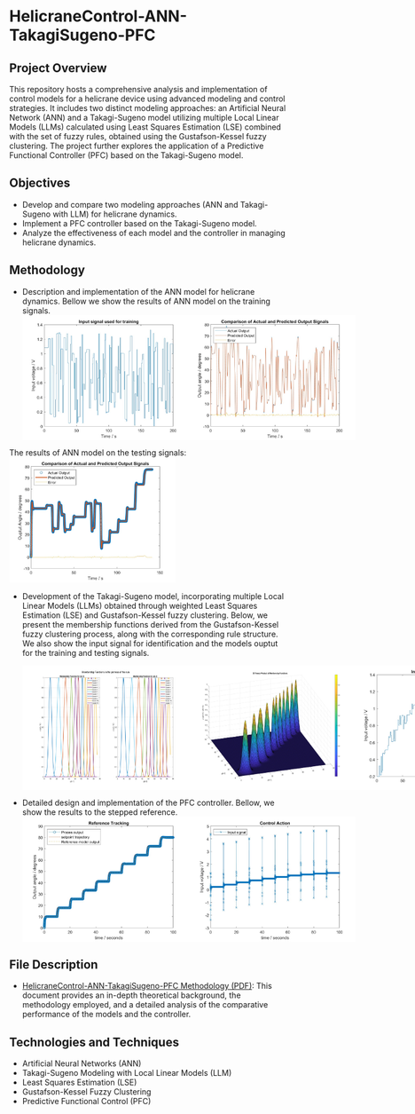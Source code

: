 # HelicraneControl-ANN-TakagiSugeno-PFC

## Project Overview
This repository hosts a comprehensive analysis and implementation of control models for a helicrane device using advanced modeling and control strategies. It includes two distinct modeling approaches: an Artificial Neural Network (ANN) and a Takagi-Sugeno model utilizing multiple Local Linear Models (LLMs) calculated using Least Squares Estimation (LSE) combined with the set of fuzzy rules, obtained using the Gustafson-Kessel fuzzy clustering. The project further explores the application of a Predictive Functional Controller (PFC) based on the Takagi-Sugeno model. 

## Objectives
- Develop and compare two modeling approaches (ANN and Takagi-Sugeno with LLM) for helicrane dynamics. 
- Implement a PFC controller based on the Takagi-Sugeno model.
- Analyze the effectiveness of each model and the controller in managing helicrane dynamics.

## Methodology
- Description and implementation of the ANN model for helicrane dynamics. Bellow we show the results of ANN model on the training signals.
  <div style="display: flex; justify-content: space-between;">
  <img src="docs/ANN_input.jpg" alt="Representation of the Task Problem" width="300"/>
  <img src="docs/ANN_training.jpg" alt="Representation of the Task Problem" width="300"/>
  </div>
The results of ANN model on the testing signals:
 <img src="docs/ANN_testing.jpg" alt="Representation of the Task Problem" width="300"/>
 
- Development of the Takagi-Sugeno model, incorporating multiple Local Linear Models (LLMs) obtained through weighted Least Squares Estimation (LSE) and Gustafson-Kessel fuzzy clustering. Below, we present the membership functions derived from the Gustafson-Kessel fuzzy clustering process, along with the corresponding rule structure. We also show the input signal for identification and the models ouptut for the training and testing signals.
  
  <div style="display: flex; justify-content: space-between;">
  <img src="docs/membership_functions.jpg" alt="Representation of the Task Problem" width="300"/>
  <img src="docs/rule_structure.jpg" alt="Representation of the Task Problem" width="300"/>
   <img src="docs/TS_input.jpg" alt="Representation of the Task Problem" width="300"/>
    <img src="docs/TS_training.jpg" alt="Representation of the Task Problem" width="300"/>
    <img src="docs/TS_testing.jpg" alt="Representation of the Task Problem" width="300"/>
</div>

- Detailed design and implementation of the PFC controller. Bellow, we show the results to the stepped reference.
  <div style="display: flex; justify-content: space-between;">
      <img src="docs/reference_tracking_ouptut.jpg" alt="Representation of the Task Problem" width="300"/>
  <img src="docs/reference_tracking_input.jpg" alt="Representation of the Task Problem" width="300"/>
</div>

## File Description
-  [HelicraneControl-ANN-TakagiSugeno-PFC Methodology (PDF)](HelicraneControlAnalysis.pdf): This document provides an in-depth theoretical background, the methodology employed, and a detailed analysis of the comparative performance of the models and the controller.

## Technologies and Techniques
- Artificial Neural Networks (ANN)
- Takagi-Sugeno Modeling with Local Linear Models (LLM)
- Least Squares Estimation (LSE)
- Gustafson-Kessel Fuzzy Clustering
- Predictive Functional Control (PFC)
